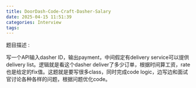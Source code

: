 ```yaml
---
title: DoorDash-Code-Craft-Dasher-Salary
date: 2025-04-15 11:51:39
categories: Interview
tags:
---
```


题目描述 :


写一个API输入dasher ID，输出payment，中间假定有delivery service可以提供delivery list。逻辑就是看这个dasher deliver了多少订单，根据时间算工资，rate也是给定的fix值。这题就是要写很多class，同时完成code logic，边写边和面试官讨论各种各样的问题，根据问题优化code。



